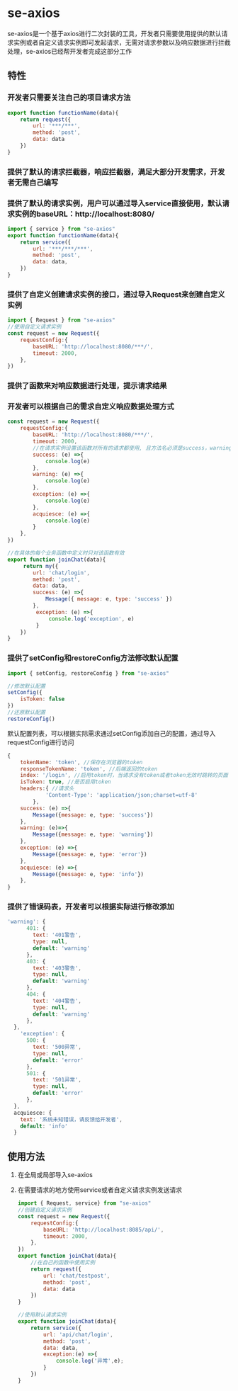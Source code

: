 # se-axios

se-axios是一个基于axios进行二次封装的工具，开发者只需要使用提供的默认请求实例或者自定义请求实例即可发起请求，无需对请求参数以及响应数据进行拦截处理，se-axios已经帮开发者完成这部分工作

## 特性

### 开发者只需要关注自己的项目请求方法

```js
export function functionName(data){
    return request({
        url: '***/***',
        method: 'post',
        data: data
    })
}
```

### 提供了默认的请求拦截器，响应拦截器，满足大部分开发需求，开发者无需自己编写

### 提供了默认的请求实例，用户可以通过导入service直接使用，默认请求实例的baseURL：http://localhost:8080/

```js
import { service } from "se-axios"
export function functionName(data){
    return service({
        url: '***/***/***',
        method: 'post',
        data: data,
    })
}
```

### 提供了自定义创建请求实例的接口，通过导入Request来创建自定义实例

```js
import { Request } from "se-axios"
//使用自定义请求实例
const request = new Request({
    requestConfig:{
        baseURL: 'http://localhost:8080/***/',
        timeout: 2000,
    },
})

```

### 提供了函数来对响应数据进行处理，提示请求结果

### 开发者可以根据自己的需求自定义响应数据处理方式

```js
const request = new Request({
    requestConfig:{
        baseURL: 'http://localhost:8080/***/',
        timeout: 2000,
        //在请求实例设置该函数对所有的请求都使用, 且方法名必须是success，warning，exception，		   //acquiesce
        success: (e) =>{ 
            console.log(e)
        },
        warning: (e) =>{
            console.log(e)
        },
        exception: (e) =>{
            console.log(e)
        },
        acquiesce: (e) =>{
            console.log(e)
        }
    },
})

//在具体的每个业务函数中定义时只对该函数有效
export function joinChat(data){
     return my({
        url: 'chat/login',
        method: 'post',
        data: data,
        success: (e) =>{
            Message({ message: e, type: 'success' })
        },
         exception: (e) =>{
             console.log('exception', e)
         }
    })
}
```

### 提供了setConfig和restoreConfig方法修改默认配置

```js
import { setConfig, restoreConfig } from "se-axios"

//修改默认配置
setConfig({
    isToken: false
})
//还原默认配置
restoreConfig()
```

默认配置列表，可以根据实际需求通过setConfig添加自己的配置，通过导入requestConfig进行访问

```js
{
    tokenName: 'token', //保存在浏览器的token
    responseTokenName: 'token', //后端返回的token
    index: '/login', //启用token时，当请求没有token或者token无效时跳转的页面
    isToken: true, //是否启用token
    headers:{ //请求头
            'Content-Type': 'application/json;charset=utf-8'
        },
    success: (e) =>{
    	Message({message: e, type: 'success'})
    },
    warning: (e)=>{
    	Message({message: e, type: 'warning'})
    },
    exception: (e) =>{
    	Message({message: e, type: 'error'})
    },
    acquiesce: (e) =>{
    	Message({message: e, type: 'info'})
    },
}
```

### 提供了错误码表，开发者可以根据实际进行修改添加

```js
'warning': {
      401: {
        text: '401警告',
        type: null,
        default: 'warning'
      },
      403: {
        text: '403警告',
        type: null,
        default: 'warning'
      },
      404: {
        text: '404警告',
        type: null,
        default: 'warning'
      },
  },
    'exception': {
      500: {
        text: '500异常',
        type: null,
        default: 'error'
      },
      501: {
        text: '501异常',
        type: null,
        default: 'error'
      },
  },
  acquiesce: {
    text: '系统未知错误，请反馈给开发者',
    default: 'info'
  }
```

## 使用方法

1. 在全局或局部导入se-axios

2. 在需要请求的地方使用service或者自定义请求实例发送请求

   ```js
   import { Request, service} from "se-axios"
   //创建自定义请求实例
   const request = new Request({
       requestConfig:{
           baseURL: 'http://localhost:8085/api/',
           timeout: 2000,
       },
   })
   export function joinChat(data){
       //在自己的函数中使用实例
       return request({
           url: 'chat/testpost',
           method: 'post',
           data: data
       })
   }
   
   //使用默认请求实例
   export function joinChat(data){
       return service({
           url: 'api/chat/login',
           method: 'post',
           data: data,
           exception:(e) =>{
               console.log('异常',e);
           }
       })
   }
   ```

   
